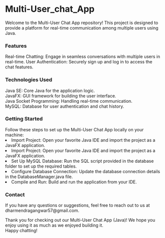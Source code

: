 # Multi-User_chat_App

Welcome to the Multi-User Chat App repository! This project is designed to provide a platform for real-time communication among multiple users using Java. 

<h3><b>Features</b></h3>
Real-time Chatting: Engage in seamless conversations with multiple users in real-time.
User Authentication: Securely sign up and log in to access the chat features.

<h3>Technologies Used</h3>
Java SE: Core Java for the application logic.<br>
JavaFX: GUI framework for building the user interface.<br>
Java Socket Programming: Handling real-time communication.<br>
MySQL: Database for user authentication and chat history.<br>

<h3>Getting Started</h3>
Follow these steps to set up the Multi-User Chat App locally on your machine:

<li>Import Project: Open your favorite Java IDE and import the project as a JavaFX application.</li>
<li>Import Project: Open your favorite Java IDE and import the project as a JavaFX application.</li>
<li>Set Up MySQL Database: Run the SQL script provided in the database folder to set up the required tables.</li>
<li>Configure Database Connection: Update the database connection details in the DatabaseManager.java file.</li>
<li>Compile and Run: Build and run the application from your IDE.</li>

<h3>Contact</h3>
If you have any questions or suggestions, feel free to reach out to us at dharmendragangwar57@gmail.com.<br>

Thank you for checking out our Multi-User Chat App (Java)! We hope you enjoy using it as much as we enjoyed building it. <br>
Happy chatting!
